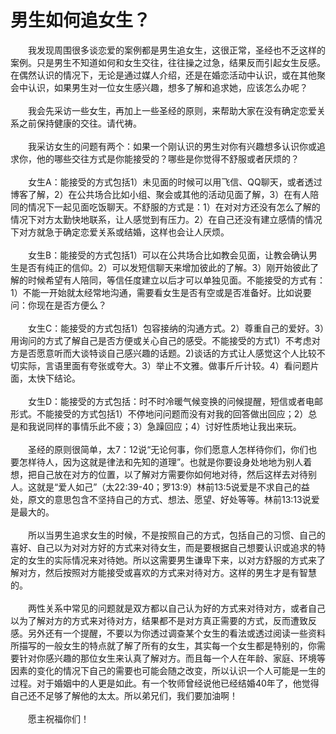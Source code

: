 # 男生如何追女生？



<p>　　我发现周围很多谈恋爱的案例都是男生追女生，这很正常，圣经也不乏这样的案例。只是男生不知道如何和女生交往，往往操之过急，结果反而引起女生反感。在偶然认识的情况下，无论是通过媒人介绍，还是在婚恋活动中认识，或在其他聚会中认识，如果男生对一位女生感兴趣，想多了解和追求她，应该怎么办呢？<br />
&nbsp;<br />
　　我会先采访一些女生，再加上一些圣经的原则，来帮助大家在没有确定恋爱关系之前保持健康的交往。请代祷。<br />
&nbsp;<br />
　　我采访女生的问题有两个：如果一个刚认识的男生对你有兴趣想多认识你或追求你，他的哪些交往方式是你能接受的？哪些是你觉得不舒服或者厌烦的？<br />
&nbsp;<br />
　　女生A：能接受的方式包括1）未见面的时候可以用飞信、QQ聊天，或者透过博客了解，2）在公共场合比如小组、聚会或其他的活动见面了解，3）在有人陪同的情况下一起见面吃饭聊天。不舒服的方式是：1）在对对方还没有怎么了解的情况下对方太勤快地联系，让人感觉到有压力。2）在自己还没有建立感情的情况下对方就急于确定恋爱关系或结婚，这样也会让人厌烦。<br />
&nbsp;<br />
　　女生B：能接受的方式包括1）可以在公共场合比如教会见面，让教会确认男生是否有纯正的信仰。2）可以发短信聊天来增加彼此的了解。3）刚开始彼此了解的时候希望有人陪同，等信任度建立以后才可以单独见面。不能接受的方式有：1）不能一开始就太经常地沟通，需要看女生是否有空或是否准备好。比如说要问：你现在是否方便么？<br />
&nbsp;<br />
　　女生C：能接受的方式包括1）包容接纳的沟通方式。2）尊重自己的爱好。3）用询问的方式了解自己是否方便或关心自己的感受。不能接受的方式1）不考虑对方是否愿意听而大谈特谈自己感兴趣的话题。2)谈话的方式让人感觉这个人比较不切实际，言语里面有夸张或夸大。3）举止不文雅。做事斤斤计较。4）看问题片面，太快下结论。<br />
&nbsp;<br />
　　女生D：能接受的方式包括：时不时冷暖气候变换的问候提醒，短信或者电邮形式。不能接受的方式包括1）不停地问问题而没有对我的回答做出回应；2）总是和我说同样的事情乐此不疲；3）急躁回应；4）讨好性质地让我出来玩。<br />
&nbsp;<br />
　　圣经的原则很简单，太7：12说“无论何事，你们愿意人怎样待你们，你们也要怎样待人，因为这就是律法和先知的道理”。也就是你要设身处地地为别人着想，把自己放在对方的位置，以了解对方需要你如何地对待，然后这样去对待别人。这就是“爱人如己”（太22:39-40；罗13:9）林前13:5说爱是不求自己的益处，原文的意思包含不坚持自己的方式、想法、愿望、好处等等。林前13:13说爱是最大的。<br />
&nbsp;<br />
　　所以当男生追求女生的时候，不是按照自己的方式，包括自己的习惯、自己的喜好、自己以为对对方好的方式来对待女生，而是要根据自己想要认识或追求的特定的女生的实际情况来对待她。所以这需要男生谦卑下来，以对方舒服的方式来了解对方，然后按照对方能接受或喜欢的方式来对待对方。这样的男生才是有智慧的。<br />
&nbsp;<br />
　　两性关系中常见的问题就是双方都以自己认为好的方式来对待对方，或者自己以为了解对方的方式来对待对方，结果都不是对方真正需要的方式，反而遭致反感。另外还有一个提醒，不要以为你透过调查某个女生的看法或透过阅读一些资料所描写的一般女生的特点就了解了所有的女生，其实每一个女生都是特别的，你需要针对你感兴趣的那位女生来认真了解对方。而且每一个人在年龄、家庭、环境等因素的变化的情况下自己的需要也可能会随之改变，所以认识一个人可能是一生的过程。对于婚姻中的人更是如此。有一个牧师曾经说他已经结婚40年了，他觉得自己还不足够了解他的太太。所以弟兄们，我们要加油啊！<br />
&nbsp;<br />
　　愿主祝福你们！</p>